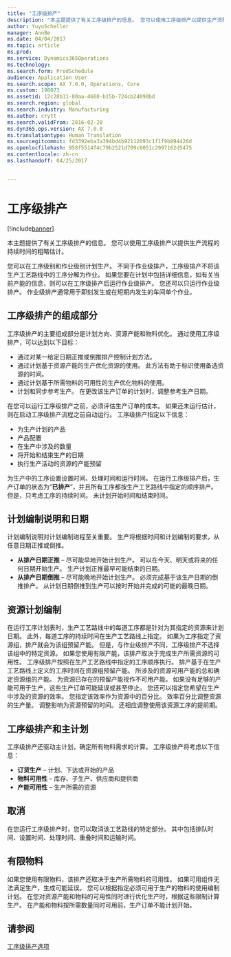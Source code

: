 ```yaml
---
title: "工序级排产"
description: "本主题提供了有关工序级排产的信息。 您可以使用工序级排产以提供生产流程的持续时间的粗略估计。"
author: YuyuScheller
manager: AnnBe
ms.date: 04/04/2017
ms.topic: article
ms.prod: 
ms.service: Dynamics365Operations
ms.technology: 
ms.search.form: ProdSchedule
audience: Application User
ms.search.scope: AX 7.0.0, Operations, Core
ms.custom: 198073
ms.assetid: 12c28b11-80aa-4668-b15b-724cb24890bd
ms.search.region: global
ms.search.industry: Manufacturing
ms.author: crytt
ms.search.validFrom: 2016-02-28
ms.dyn365.ops.version: AX 7.0.0
ms.translationtype: Human Translation
ms.sourcegitcommit: fd3392eba3a394bd4b92112093c1f1f9b894426d
ms.openlocfilehash: 958f5514f4c79b2521d709c6051c2997162d5475
ms.contentlocale: zh-cn
ms.lasthandoff: 04/25/2017


---
```


# <a name="operations-scheduling"></a>工序级排产

[!include[banner](../includes/banner.md)]


本主题提供了有关工序级排产的信息。 您可以使用工序级排产以提供生产流程的持续时间的粗略估计。

您可以在工序级别和作业级别计划生产。 不同于作业级排产，工序级排产不将该生产工艺路线中的工序分解为作业。 如果您要在计划中包括详细信息，如有关当前产能的信息，则可以在工序级排产后运行作业级排产。 您还可以只运行作业级排产。 作业级排产通常用于即刻发生或在短期内发生的车间单个作业。

## <a name="components-of-operations-scheduling"></a>工序级排产的组成部分
工序级排产的主要组成部分是计划方向、资源产能和物料优化。 通过使用工序级排产，可以达到以下目标：

-   通过对某一给定日期正推或倒推排产控制计划方法。
-   通过计划基于资源产能的生产优化资源的使用。 此方法有助于标识使用备选资源的时间。
-   通过计划基于所需物料的可用性的生产优化物料的使用。
-   计划和同步参考生产。 在更改该生产订单的计划时，调整参考生产日期。

在您可以运行工序级排产之前，必须评估生产订单的成本。 如果还未运行估计，则在启动工序级排产流程之前自动运行。 工序级排产指定以下信息：

-   为生产计划的产品
-   产品配置
-   在生产中涉及的数量
-   将开始和结束生产的日期
-   执行生产活动的资源的产能预留

为生产中的工序设置设置时间、处理时间和运行时间。 在运行工序级排产后，生产订单的状态为“**已排产**”，并且所有工序都按生产工艺路线中指定的顺序排产。 但是，只考虑工序的持续时间。 未计划开始时间和结束时间。

## <a name="scheduling-direction-and-date"></a>计划编制说明和日期
计划编制说明对计划编制进程至关重要。 生产将根据时间和计划编制的要求，从任意日期正推或倒推。

-   **从排产日期正推** – 尽可能早地开始计划生产。 可以在今天、明天或将来的任何日期开始生产。 生产计划正推最早可能结束的日期。
-   **从排产日期倒推** – 尽可能晚地开始计划生产。 必须完成基于该生产日期的倒推排产。 从计划日期倒推到生产可以按时开始并完成的可能的最晚日期。

## <a name="resource-scheduling"></a>资源计划编制
在运行工序计划表时，生产工艺路线中的每道工序都是针对为其指定的资源来计划日期。 此外，每道工序的持续时间在生产工艺路线上指定。 如果为工序指定了资源组，排产就会为该组预留产能。 但是，与作业级排产不同，工序级排产不选择该组中的特定资源。 如果您使用有限产能，该排产取决于完成生产所需资源的可用性。 工序级排产按照在生产工艺路线中指定的工序顺序执行。 排产基于在生产工艺路线上定义的工序时间在资源组预留产能。 所涉及的资源可用产能的总和确定资源组的产能。 为资源已存在的预留产能视作不可用产能。 如果没有足够的产能可用于生产，这些生产订单可能延误或甚至停止。 您还可以指定您希望在生产中涉及的资源的效率。 您指定该效率作为资源中的百分比。 效率百分比调整资源的生产量。 调整影响为资源预留的时间。 还相应调整使用该资源工序的提前期。

## <a name="operations-scheduling-and-master-planning"></a>工序级排产和主计划
工序级排产还驱动主计划，确定所有物料需求的计算。 工序级排产将考虑以下信息：

-   **订货生产** – 计划、下达或开始的产品
-   **物料可用性** – 库存、子生产、供应商和提供商
-   **产能可用性** – 生产所需的资源

## <a name="cancellations"></a>取消
在您运行工序级排产时，您可以取消该工艺路线的特定部分。 其中包括排队时间、设置时间、处理时间、重叠时间和运输时间。

## <a name="finite-materials"></a>有限物料
如果您使用有限物料，该排产还取决于生产所需物料的可用性。 如果可用组件无法满足生产，生成可能延误。 您可以根据指定必须可用于生产的物料的使用编制计划。 在您对资源产能和物料的可用性同时进行优化生产时，根据这些限制计算生产。 在产能和物料按所需数量同时可用前，生产订单不能计划开始。

<a name="see-also"></a>请参阅
--------

[工序级排产选项](operation-scheduling-options.md)





